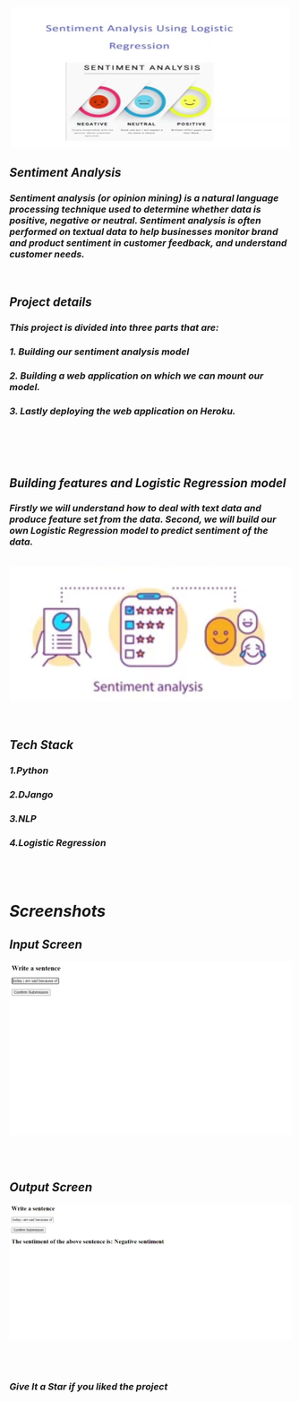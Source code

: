 <div align="center"> <img src="Screenshots/main.jpeg" width="500" height="250"> </center> </div>

 <i> <h2> Sentiment Analysis </h2>

<h3><i>Sentiment analysis (or opinion mining) is a natural language processing technique used to determine whether data is positive, negative or neutral. Sentiment analysis is often performed on textual data to help businesses monitor brand and product sentiment in customer feedback, and understand customer needs. </h2>

<br>

<h2> Project details

<h3> This project is divided into three parts that are:  
<h3>1. Building our sentiment analysis model
<h3>2. Building a web application on which we can mount our model.
<h3>3. Lastly deploying the web application on Heroku.

<br> <br> <br>
  
 
<h2> Building features and Logistic Regression model
<h3> Firstly we will understand how to deal with text data and produce feature set from the data. Second, we will build our own Logistic Regression model to predict sentiment of the data. </h3>
  <br> 
<img src="Screenshots/Screenshot (0).jpeg" />
<br> <br>

<br>

  <h2> Tech Stack <br> </h2>
<h3> 1.Python <br>
<h3> 2.DJango <br>
<h3> 3.NLP <br>
<h3> 4.Logistic Regression 

  <br> <br>
  
  <h1> Screenshots </h1>
  <h2> Input Screen </h2>
<img src="Screenshots/Screenshot (1).png" /> 
  
  <br><br>
  
<h2> Output Screen </h2> 

  <img src="Screenshots/Screenshot (2).png" /> 
  
  <br><br>



### Give It a Star if you liked the project 

